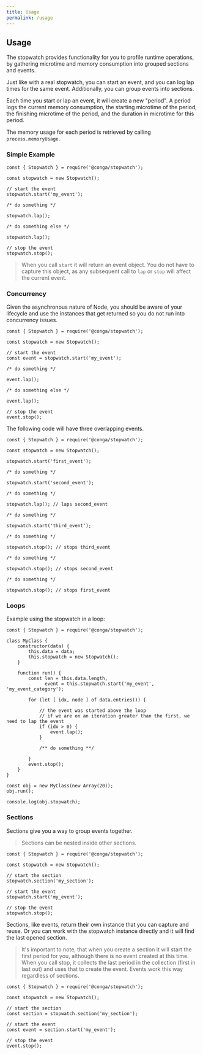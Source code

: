```yaml
---
title: Usage
permalink: /usage
---
```


## Usage

The stopwatch provides functionality for you to profile runtime operations, 
by gathering microtime and memory consumption into grouped sections 
and events.

Just like with a real stopwatch, you can start an event, and you can log lap times 
for the same event.  Additionally, you can group events into sections.

Each time you start or lap an event, it will create a new "period".  A period logs 
the current memory consumption, the starting microtime of the period, 
the finishing microtime of the period, and the duration in microtime for this period. 

The memory usage for each period is retrieved by calling `process.memoryUsage`.

### Simple Example

```
const { Stopwatch } = require('@conga/stopwatch');
 
const stopwatch = new Stopwatch();
 
// start the event
stopwatch.start('my_event');
 
/* do something */
 
stopwatch.lap();
 
/* do something else */
 
stopwatch.lap();
 
// stop the event
stopwatch.stop();
```

> When you call `start` it will return an event object.  You do not have to capture this 
object, as any subsequent call to `lap` or `stop` will affect the current event.  

### Concurrency

Given the asynchronous nature of Node, you should be aware of your lifecycle and use the 
instances that get returned so you do not run into concurrency issues.

```
const { Stopwatch } = require('@conga/stopwatch');
 
const stopwatch = new Stopwatch();
 
// start the event
const event = stopwatch.start('my_event');
 
/* do something */
 
event.lap();
 
/* do something else */
 
event.lap();
 
// stop the event
event.stop();
``` 

The following code will have three overlapping events.

```
const { Stopwatch } = require('@conga/stopwatch');
 
const stopwatch = new Stopwatch();
 
stopwatch.start('first_event');
 
/* do something */
 
stopwatch.start('second_event');
 
/* do something */
 
stopwatch.lap(); // laps second_event
 
/* do something */
 
stopwatch.start('third_event');
 
/* do something */
 
stopwatch.stop(); // stops third_event
 
/* do something */
 
stopwatch.stop(); // stops second_event
 
/* do something */
 
stopwatch.stop(); // stops first_event
```

### Loops

Example using the stopwatch in a loop:

```
const { Stopwatch } = require('@conga/stopwatch');
 
class MyClass {
    constructor(data) {
        this.data = data;
        this.stopwatch = new Stopwatch();
    }
 
    function run() {
        const len = this.data.length,
              event = this.stopwatch.start('my_event', 'my_event_category');
 
        for (let [ idx, node ] of data.entries()) {
            
            // the event was started above the loop
            // if we are on an iteration greater than the first, we need to lap the event
            if (idx > 0) {
                event.lap();
            }
            
            /** do something **/
 
        }
        event.stop();
    }
}
 
const obj = new MyClass(new Array(20));
obj.run();
 
console.log(obj.stopwatch);
```

### Sections

Sections give you a way to group events together.

> Sections can be nested inside other sections.



```
const { Stopwatch } = require('@conga/stopwatch');
 
const stopwatch = new Stopwatch();
 
// start the section
stopwatch.section('my_section');
 
// start the event
stopwatch.start('my_event');
 
// stop the event
stopwatch.stop();
```

Sections, like events, return their own instance that you can capture and reuse. Or you can work with 
the stopwatch instance directly and it will find the last opened section.

> It's important to note, that when you create a section it will start the first period for you, 
although there is no event created at this time.  When you call stop, it collects the last period 
in the collection (first in last out) and uses that to create the event.  Events work this way 
regardless of sections.

```
const { Stopwatch } = require('@conga/stopwatch');
 
const stopwatch = new Stopwatch();
 
// start the section
const section = stopwatch.section('my_section');
 
// start the event
const event = section.start('my_event');
 
// stop the event
event.stop();
```